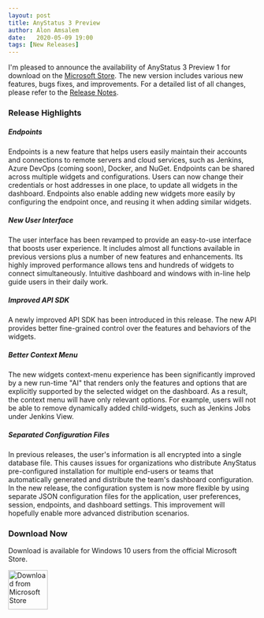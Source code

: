```yaml
---
layout: post
title: AnyStatus 3 Preview
author: Alon Amsalem
date:   2020-05-09 19:00
tags: [New Releases]
---
```


I'm pleased to announce the availability of AnyStatus 3 Preview 1 for download on the [Microsoft Store](https://www.microsoft.com/en-us/p/anystatus/9p044vpk62sb). The new version includes various new features, bugs fixes, and improvements. For a detailed list of all changes, please refer to the [Release Notes](/docs/release-notes).

### Release Highlights

##### Endpoints

Endpoints is a new feature that helps users easily maintain their accounts and connections to remote servers and cloud services, such as Jenkins, Azure DevOps (coming soon), Docker, and NuGet. Endpoints can be shared across multiple widgets and configurations. Users can now change their credentials or host addresses in one place, to update all widgets in the dashboard. Endpoints also enable adding new widgets more easily by configuring the endpoint once, and reusing it when adding similar widgets.

##### New User Interface

The user interface has been revamped to provide an easy-to-use interface that boosts user experience. It includes almost all functions available in previous versions plus a number of new features and enhancements. Its highly improved performance allows tens and hundreds of widgets to connect simultaneously. Intuitive dashboard and windows with in-line help guide users in their daily work.

##### Improved API SDK

A newly improved API SDK has been introduced in this release. The new API provides better fine-grained control over the features and behaviors of the widgets.

##### Better Context Menu

The new widgets context-menu experience has been significantly improved by a new run-time "AI" that renders only the features and options that are explicitly supported by the selected widget on the dashboard. As a result, the context menu will have only relevant options. For example, users will not be able to remove dynamically added child-widgets, such as Jenkins Jobs under Jenkins View.

##### Separated Configuration Files

In previous releases, the user's information is all encrypted into a single database file. This causes issues for organizations who distribute AnyStatus pre-configured installation for multiple end-users or teams that automatically generated and distribute the team's dashboard configuration. In the new release, the configuration system is now more flexible by using separate JSON configuration files for the application, user preferences, session, endpoints, and dashboard settings. This improvement will hopefully enable more advanced distribution scenarios.

### Download Now

Download is available for Windows 10 users from the official Microsoft Store.

<a href="//www.microsoft.com/store/apps/9p044vpk62sb?cid=storebadge&ocid=badge"><img src="https://developer.microsoft.com/en-us/store/badges/images/English_get-it-from-MS.png" alt="Download from Microsoft Store" style="height:80px"/></a>
